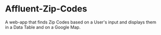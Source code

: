 # Affluent-Zip-Codes
A web-app that finds Zip Codes based on a User's input and displays them in a Data Table and on a Google Map.

